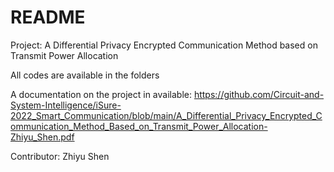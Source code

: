 # README

Project: A Differential Privacy Encrypted Communication Method based on Transmit Power Allocation

All codes are available in the folders

A documentation on the project in available: https://github.com/Circuit-and-System-Intelligence/iSure-2022_Smart_Communication/blob/main/A_Differential_Privacy_Encrypted_Communication_Method_Based_on_Transmit_Power_Allocation-Zhiyu_Shen.pdf

Contributor: Zhiyu Shen
